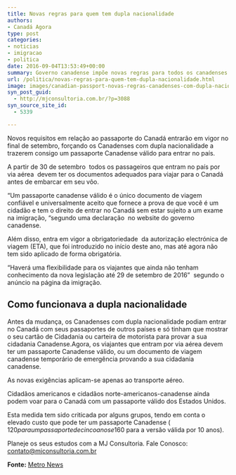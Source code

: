 ```yaml
---
title: Novas regras para quem tem dupla nacionalidade
authors:
- Canadá Agora
type: post
categories:
- noticias
- imigracao
- politica
date: 2016-09-04T13:53:49+00:00
summary: Governo canadense impõe novas regras para todos os canadenses que possuem dupla nacionalidade a partir de Setembro de 2016
url: /politica/novas-regras-para-quem-tem-dupla-nacionalidade.html
image: images/canadian-passport-novas-regras-canadenses-com-dupla-nacionalidade.png
syn_post_guid:
  - http://mjconsultoria.com.br/?p=3088
syn_source_site_id:
  - 5339

---
```

Novos requisitos em relação ao passaporte do Canadá entrarão em vigor no final de setembro, forçando os Canadenses com dupla nacionalidade a trazerem consigo um passaporte Canadense válido para entrar no país.

A partir de 30 de setembro  todos os passageiros que entram no país por via aérea  devem ter os documentos adequados para viajar para o Canadá antes de embarcar em seu vôo.

“Um passaporte canadense válido é o único documento de viagem confiável e universalmente aceito que fornece a prova de que você é um cidadão e tem o direito de entrar no Canadá sem estar sujeito a um exame na imigração, “segundo uma declaração  no website do governo canadense.

Além disso, entra em vigor a obrigatoriedade  da autorização electrónica de viagem (ETA), que foi introduzido no início deste ano, mas até agora não tem sido aplicado de forma obrigatória.

“Haverá uma flexibilidade para os viajantes que ainda não tenham conhecimento da nova legislação até 29 de setembro de 2016”  segundo o anúncio na página da imigração.

## Como funcionava a dupla nacionalidade

Antes da mudança, os Canadenses com dupla nacionalidade podiam entrar no Canadá com seus passaportes de outros países e só tinham que mostrar o seu cartão de Cidadania ou carteira de motorista para provar a sua cidadania Canadense.Agora, os viajantes que entram por via aérea devem ter um passaporte Canadense válido, ou um documento de viagem canadense temporário de emergência provando a sua cidadania canadense.

As novas exigências aplicam-se apenas ao transporte aéreo.

Cidadãos americanos e cidadãos norte-americanos-canadense ainda podem voar para o Canadá com um passaporte válido dos Estados Unidos.

Esta medida tem sido criticada por alguns grupos, tendo em conta o elevado custo que pode ter um passaporte Canadense ( $120 para um passaporte de cinco anos e  $160 para a versão válida por 10 anos).

Planeje os seus estudos com a MJ Consultoria. Fale Conosco: contato@mjconsultoria.com.br

**Fonte:** <a href="http://www.metronews.ca/news/canada/2016/08/18/passport-dual-citizens-air-travel.html" target="_blank">Metro News</a>